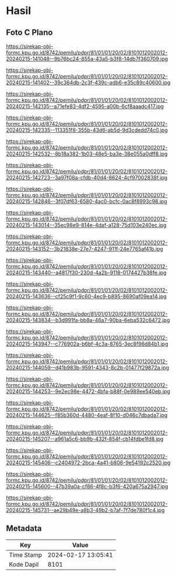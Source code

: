 # Hasil

## Foto C Plano

https://sirekap-obj-formc.kpu.go.id/8742/pemilu/pdpr/81/01/01/20/02/8101012002012-20240215-141048--9b76bc24-855a-43a5-b3f8-14db7f360709.jpg

https://sirekap-obj-formc.kpu.go.id/8742/pemilu/pdpr/81/01/01/20/02/8101012002012-20240215-141402--39c364db-2c3f-439c-adb6-e35c89c40600.jpg

https://sirekap-obj-formc.kpu.go.id/8742/pemilu/pdpr/81/01/01/20/02/8101012002012-20240215-142135--a71efe83-4df2-4595-a00b-6cf8aaadc417.jpg

https://sirekap-obj-formc.kpu.go.id/8742/pemilu/pdpr/81/01/01/20/02/8101012002012-20240215-142335--113351f8-355b-43d6-ab5d-9d3cdedd74c0.jpg

https://sirekap-obj-formc.kpu.go.id/8742/pemilu/pdpr/81/01/01/20/02/8101012002012-20240215-142532--8b18a382-1b03-48e5-ba3e-38e055a0dff8.jpg

https://sirekap-obj-formc.kpu.go.id/8742/pemilu/pdpr/81/01/01/20/02/8101012002012-20240215-142723--3a97f08a-cfdb-40d4-8624-4cf97002838f.jpg

https://sirekap-obj-formc.kpu.go.id/8742/pemilu/pdpr/81/01/01/20/02/8101012002012-20240215-142846--3f07df63-6580-4ac0-bcfc-0ac8f8993c98.jpg

https://sirekap-obj-formc.kpu.go.id/8742/pemilu/pdpr/81/01/01/20/02/8101012002012-20240215-143014--35ec98e9-814e-4daf-a128-75d103e240ec.jpg

https://sirekap-obj-formc.kpu.go.id/8742/pemilu/pdpr/81/01/01/20/02/8101012002012-20240215-143152--3b21838e-27e7-4247-911f-24e7765af41b.jpg

https://sirekap-obj-formc.kpu.go.id/8742/pemilu/pdpr/81/01/01/20/02/8101012002012-20240215-143440--a4817f30-230d-4a2b-9118-0174427b38fe.jpg

https://sirekap-obj-formc.kpu.go.id/8742/pemilu/pdpr/81/01/01/20/02/8101012002012-20240215-143636--cf25c9f1-9c60-4ec9-b895-8690af09ea14.jpg

https://sirekap-obj-formc.kpu.go.id/8742/pemilu/pdpr/81/01/01/20/02/8101012002012-20240215-143834--b3d991fa-bb8a-46a7-90ba-6eba532c6472.jpg

https://sirekap-obj-formc.kpu.go.id/8742/pemilu/pdpr/81/01/01/20/02/8101012002012-20240215-143947--c776902a-b6bf-4c3a-8765-3ec8f96d84b1.jpg

https://sirekap-obj-formc.kpu.go.id/8742/pemilu/pdpr/81/01/01/20/02/8101012002012-20240215-144059--d41b983b-9591-4343-8c2b-01477f29872a.jpg

https://sirekap-obj-formc.kpu.go.id/8742/pemilu/pdpr/81/01/01/20/02/8101012002012-20240215-144253--9e2ec98e-4472-4bfa-b88f-0e989ee540eb.jpg

https://sirekap-obj-formc.kpu.go.id/8742/pemilu/pdpr/81/01/01/20/02/8101012002012-20240215-144625--f85b360d-4480-4eaf-8f10-d046c7dbada7.jpg

https://sirekap-obj-formc.kpu.go.id/8742/pemilu/pdpr/81/01/01/20/02/8101012002012-20240215-145207--a961a5c6-bb9b-432f-854f-cb14fdbe1fd8.jpg

https://sirekap-obj-formc.kpu.go.id/8742/pemilu/pdpr/81/01/01/20/02/8101012002012-20240215-145406--c2404972-2bca-4a41-b806-9e54192c2520.jpg

https://sirekap-obj-formc.kpu.go.id/8742/pemilu/pdpr/81/01/01/20/02/8101012002012-20240215-145600--47b39a0a-cf86-4f8c-b3f6-420a675a2947.jpg

https://sirekap-obj-formc.kpu.go.id/8742/pemilu/pdpr/81/01/01/20/02/8101012002012-20240215-145731--ae29b49e-a8b3-49b2-b7af-7f7de780f1c4.jpg


## Metadata

| Key        | Value               |
| ---------- | ------------------- |
| Time Stamp | 2024-02-17 13:05:41 |
| Kode Dapil | 8101                |



